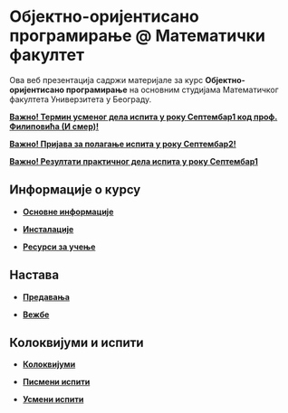 # Објектно-оријентисано програмирање @ Математички факултет

Ова веб презентација садржи материјале за курс **Објектно-оријентисано програмирање** на основним студијама Математичког факултета Универзитета у Београду.


**[Важно! Термин усменог дела испита у року Септембар1 код проф. Филиповића (И смер)!](/usmeni-ispiti/info/README.md)** 

**[Важно! Пријава за полагање испита у року Септембар2!](/pismeni-ispiti/info/README.md)**

**[Важно! Резултати практичног дела испита у року Септембар1](/pismeni-ispiti/info/README.md)**

<!-- **[Важно! Распоред студената по учионицама у року Септембар1](/pismeni-ispiti/info/README.md)** -->



## Информације о курсу

* **[Основне информације](/informacije/README.md)**

* **[Инсталације](/INSTALACIJE.md)**

* **[Ресурси за учење](/RESURSI-ZA-UCENJE.md)**

## Настава

* **[Предавања](/predavanja/README.md)**

* **[Вежбе](/vezbe/README.md)**

## Колоквијуми и испити

* **[Колоквијуми](/kolokvijumi/README.md)**

* **[Писмени испити](/pismeni-ispiti/README.md)**

* **[Усмени испити](/usmeni-ispiti/README.md)**
